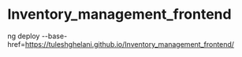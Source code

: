 # Inventory_management_frontend
ng deploy --base-href=https://tuleshghelani.github.io/Inventory_management_frontend/ 